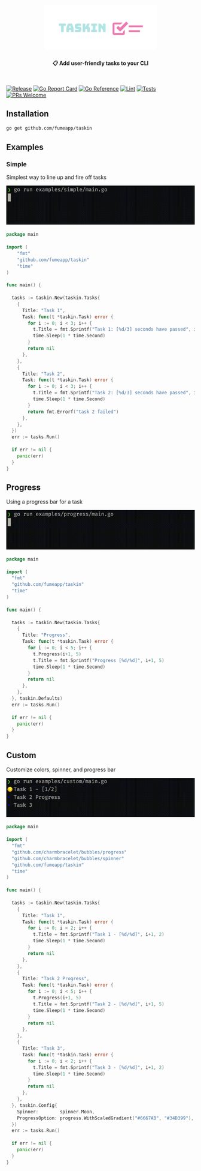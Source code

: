 <h1 align="center">
    <img src="https://github.com/fumeapp/taskin/raw/main/taskin.png" width="300" />
 <br />
</h1>

<p align="center"><strong>📋 Add user-friendly tasks to your CLI </strong></p>
<br />


[![Release](https://img.shields.io/github/v/release/fumeapp/taskin)](https://github.com/fumeapp/taskin/releases)
[![Go Report Card](https://goreportcard.com/badge/github.com/fumeapp/taskin)](https://goreportcard.com/report/github.com/fumeapp/taskin)
[![Go Reference](https://pkg.go.dev/badge/github.com/fumeapp/taskin.svg)](https://pkg.go.dev/github.com/fumeapp/taskin)
[![Lint](https://github.com/fumeapp/taskin/actions/workflows/lint.yml/badge.svg)](https://github.com/fumeapp/taskin/actions/workflows/lint.yml)
[![Tests](https://github.com/fumeapp/taskin/actions/workflows/test.yml/badge.svg)](https://github.com/fumeapp/taskin/actions/workflows/test.yml)
[![PRs Welcome](https://img.shields.io/badge/PRs-welcome-brightgreen.svg)](https://github.com/fumeapp/taskin/pulls)


## Installation

```bash
go get github.com/fumeapp/taskin
```

## Examples

### Simple
Simplest way to line up and fire off tasks

![Simple](/simple.gif)

```go
package main

import (
    "fmt"
    "github.com/fumeapp/taskin"
    "time"
)

func main() {

  tasks := taskin.New(taskin.Tasks{
    {
      Title: "Task 1",
      Task: func(t *taskin.Task) error {
        for i := 0; i < 3; i++ {
          t.Title = fmt.Sprintf("Task 1: [%d/3] seconds have passed", i+1)
          time.Sleep(1 * time.Second)
        }
        return nil
      },
    },
    {
      Title: "Task 2",
      Task: func(t *taskin.Task) error {
        for i := 0; i < 3; i++ {
          t.Title = fmt.Sprintf("Task 2: [%d/3] seconds have passed", i+1)
          time.Sleep(1 * time.Second)
        }
        return fmt.Errorf("task 2 failed")
      },
    },
  })
  err := tasks.Run()

  if err != nil {
    panic(err)
  }
}
```

## Progress
Using a progress bar for a task

![Progress](/progress.gif)


```go
package main

import (
  "fmt"
  "github.com/fumeapp/taskin"
  "time"
)

func main() {

  tasks := taskin.New(taskin.Tasks{
    {
      Title: "Progress",
      Task: func(t *taskin.Task) error {
        for i := 0; i < 5; i++ {
          t.Progress(i+1, 5)
          t.Title = fmt.Sprintf("Progress [%d/%d]", i+1, 5)
          time.Sleep(1 * time.Second)
        }
        return nil
      },
    },
  }, taskin.Defaults)
  err := tasks.Run()

  if err != nil {
    panic(err)
  }
}
```

## Custom
Customize colors, spinner, and progress bar

![Custom](/custom.gif)

```go
package main

import (
  "fmt"
  "github.com/charmbracelet/bubbles/progress"
  "github.com/charmbracelet/bubbles/spinner"
  "github.com/fumeapp/taskin"
  "time"
)

func main() {

  tasks := taskin.New(taskin.Tasks{
    {
      Title: "Task 1",
      Task: func(t *taskin.Task) error {
        for i := 0; i < 2; i++ {
          t.Title = fmt.Sprintf("Task 1 - [%d/%d]", i+1, 2)
          time.Sleep(1 * time.Second)
        }
        return nil
      },
    },
    {
      Title: "Task 2 Progress",
      Task: func(t *taskin.Task) error {
        for i := 0; i < 5; i++ {
          t.Progress(i+1, 5)
          t.Title = fmt.Sprintf("Task 2 - [%d/%d]", i+1, 5)
          time.Sleep(1 * time.Second)
        }
        return nil
      },
    },
    {
      Title: "Task 3",
      Task: func(t *taskin.Task) error {
        for i := 0; i < 2; i++ {
          t.Title = fmt.Sprintf("Task 3 - [%d/%d]", i+1, 2)
          time.Sleep(1 * time.Second)
        }
        return nil
      },
    },
  }, taskin.Config{
    Spinner:        spinner.Moon,
    ProgressOption: progress.WithScaledGradient("#6667AB", "#34D399"),
  })
  err := tasks.Run()

  if err != nil {
    panic(err)
  }
}


```

